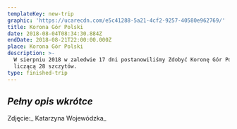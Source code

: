 ```yaml
---
templateKey: new-trip
graphic: 'https://ucarecdn.com/e5c41288-5a21-4cf2-9257-40580e962769/'
title: Korona Gór Polski
date: 2018-08-04T08:34:30.884Z
endDate: 2018-08-21T22:00:00.000Z
place: Korona Gór Polski
description: >-
  W sierpniu 2018 w zaledwie 17 dni postanowiliśmy Zdobyć Koronę Gór Polski
  liczącą 28 szczytów. 
type: finished-trip
---
```

## _**Pełny opis wkrótce**_

Zdjęcie:_ Katarzyna Wojewódzka_
